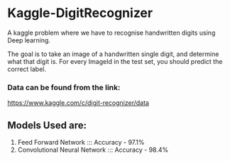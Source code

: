 # Kaggle-DigitRecognizer
A kaggle problem where we have to recognise handwritten digits using Deep learning.

The goal is to take an image of a handwritten single digit, and determine what that digit is.
For every ImageId in the test set, you should predict the correct label.

### Data can be found from the link:
https://www.kaggle.com/c/digit-recognizer/data

## Models Used are:

1. Feed Forward Network ::: Accuracy - 97.1%
2. Convolutional Neural Network ::: Accuracy - 98.4%





